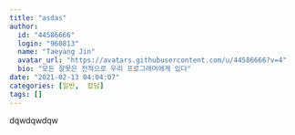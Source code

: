 ```yaml
---
title: "asdas"
author:
  id: "44586666"
  login: "960813"
  name: "Taeyang Jin"
  avatar_url: "https://avatars.githubusercontent.com/u/44586666?v=4"
  bio: "모든 잘못은 전적으로 우리 프로그래머에게 있다"
date: "2021-02-13 04:04:07"
categories: [일반,  잡담]
tags: []
---
```

dqwdqwdqw